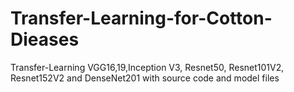 # Transfer-Learning-for-Cotton-Dieases
Transfer-Learning VGG16,19,Inception V3, Resnet50, Resnet101V2, Resnet152V2 and DenseNet201 with source code and model files

